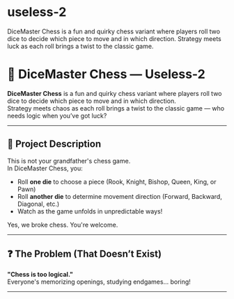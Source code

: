 # useless-2
DiceMaster Chess is a fun and quirky chess variant where players roll two dice to decide which piece to move and in which direction. Strategy meets luck as each roll brings a twist to the classic game.


# 🎲 DiceMaster Chess — Useless-2

**DiceMaster Chess** is a fun and quirky chess variant where players roll two dice to decide which piece to move and in which direction.  
Strategy meets chaos as each roll brings a twist to the classic game — who needs logic when you’ve got luck?

---

## 🚀 Project Description

This is not your grandfather's chess game.  
In DiceMaster Chess, you:

- Roll **one die** to choose a piece (Rook, Knight, Bishop, Queen, King, or Pawn)
- Roll **another die** to determine movement direction (Forward, Backward, Diagonal, etc.)
- Watch as the game unfolds in unpredictable ways!

Yes, we broke chess. You're welcome.

---

## ❓ The Problem (That Doesn’t Exist)

**"Chess is too logical."**  
Everyone's memorizing openings, studying endgames... boring!

---

## 💡 The Solution (That Nobody Asked For)

Let the dice decide for you!  
Forget strategy — embrace the randomness and let chaos reign on the 64 squares of fate.

---

## 🛠️ Technologies Used

### Software

- **Languages:** JavaScript, HTML, CSS  
- **Frameworks:** None (Vanilla JS only)  
- **Libraries:** None  
- **Tools:** VS Code, GitHub, Browser Console

### Hardware

- None! Purely browser-based.
- Future plans may include Arduino dice or physical board extensions 👀

---

## ⚙️ Installation & Run

### 1. Clone the repo

```bash
git clone https://github.com/your-username/useless-2.git
cd useless-2
